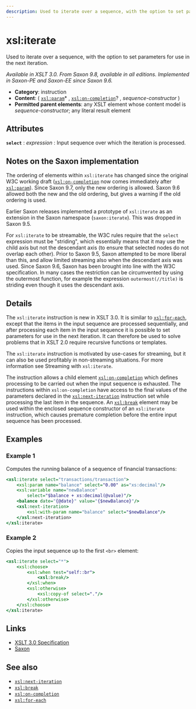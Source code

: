 ```yaml
---
description: Used to iterate over a sequence, with the option to set parameters for use in the next iteration
---
```


# xsl:iterate

Used to iterate over a sequence, with the option to set parameters for use in the next iteration.

_Available in XSLT 3.0. From Saxon 9.8, available in all editions. Implemented in Saxon-PE and Saxon-EE since Saxon 9.6._

- **Category**: instruction
- **Content**: ( [`xsl:param`](xsl-param.md)\* , [`xsl:on-completion`](xsl-on-completion.md)? , _sequence-constructor_ )
- **Permitted parent elements**: any XSLT element whose content model is _sequence-constructor_; any literal result element

## Attributes

**`select`**
: _expression_
: Input sequence over which the iteration is processed.

## Notes on the Saxon implementation

The ordering of elements within `xsl:iterate` has changed since the original W3C working draft ([`xsl:on-completion`](xsl-on-completion.md) now comes immediately after [`xsl:param`](xsl-param.md)). Since Saxon 9.7, only the new ordering is allowed. Saxon 9.6 allowed both the new and the old ordering, but gives a warning if the old ordering is used.

Earlier Saxon releases implemented a prototype of `xsl:iterate` as an extension in the Saxon namespace (`saxon:iterate`). This was dropped in Saxon 9.5.

For `xsl:iterate` to be streamable, the W3C rules require that the `select` expression must be "striding", which essentially means that it may use the child axis but not the descendant axis (to ensure that selected nodes do not overlap each other). Prior to Saxon 9.5, Saxon attempted to be more liberal than this, and allow limited streaming also when the descendant axis was used. Since Saxon 9.6, Saxon has been brought into line with the W3C specification. In many cases the restriction can be circumvented by using the outermost function, for example the expression `outermost(//title)` is striding even though it uses the descendant axis.

## Details

The `xsl:iterate` instruction is new in XSLT 3.0. It is similar to [`xsl:for-each`](xsl-for-each.md), except that the items in the input sequence are processed sequentially, and after processing each item in the input sequence it is possible to set parameters for use in the next iteration. It can therefore be used to solve problems that in XSLT 2.0 require recursive functions or templates.

The `xsl:iterate` instruction is motivated by use-cases for streaming, but it can also be used profitably in non-streaming situations. For more information see Streaming with `xsl:iterate`.

The instruction allows a child element [`xsl:on-completion`](xsl-on-completion.md) which defines processing to be carried out when the input sequence is exhausted. The instructions within `xsl:on-completion` have access to the final values of the parameters declared in the [`xsl:next-iteration`](xsl-next-iteration.md) instruction set while processing the last item in the sequence. An [`xsl:break`](xsl-break.md) element may be used within the enclosed sequence constructor of an `xsl:iterate` instruction, which causes premature completion before the entire input sequence has been processed.

## Examples

### Example 1

Computes the running balance of a sequence of financial transactions:

```xslt
<xsl:iterate select="transactions/transaction">
    <xsl:param name="balance" select="0.00" as="xs:decimal"/>
    <xsl:variable name="newBalance"
        select="$balance + xs:decimal(@value)"/>
    <balance date="{@date}" value="{$newBalance}"/>
    <xsl:next-iteration>
        <xsl:with-param name="balance" select="$newBalance"/>
    </xsl:next-iteration>
</xsl:iterate>
```

### Example 2

Copies the input sequence up to the first `<br>` element:

```xslt
<xsl:iterate select="*">
    <xsl:choose>
        <xsl:when test="self::br">
            <xsl:break/>
        </xsl:when>
        <xsl:otherwise>
            <xsl:copy-of select="."/>
        </xsl:otherwise>
    </xsl:choose>
</xsl:iterate>
```

## Links

- [XSLT 3.0 Specification](http://www.w3.org/TR/xslt-30/#element-iterate)
- [Saxon](https://www.saxonica.com/html/documentation/xsl-elements/iterate.html)

## See also

- [`xsl:next-iteration`](xsl-next-iteration.md)
- [`xsl:break`](xsl-break.md)
- [`xsl:on-completion`](xsl-on-completion.md)
- [`xsl:for-each`](xsl-for-each.md)

